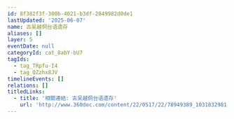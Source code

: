 ```yaml
---
id: 8f382f3f-300b-4021-b3df-2849982d0de1
lastUpdated: '2025-06-07'
name: 古吴越侗台语遗存
aliases: []
layer: 5
eventDate: null
categoryId: cat_8abY-bU7
tagIds:
  - tag_TRpfu-I4
  - tag_QZzhx8JV
timelineEvents: []
relations: []
titledLinks:
  - title: '相關連結: 古吴越侗台语遗存'
    url: 'http://www.360doc.com/content/22/0517/22/78949389_1031832981.shtml'
---
```


